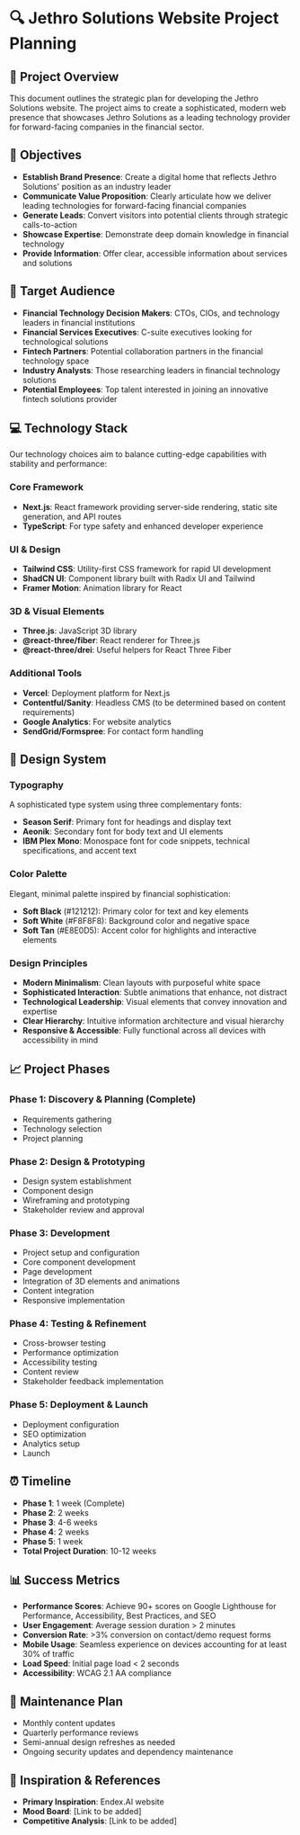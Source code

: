 # 🔍 Jethro Solutions Website Project Planning

## 📌 Project Overview
This document outlines the strategic plan for developing the Jethro Solutions website. The project aims to create a sophisticated, modern web presence that showcases Jethro Solutions as a leading technology provider for forward-facing companies in the financial sector.

## 🎯 Objectives
- **Establish Brand Presence**: Create a digital home that reflects Jethro Solutions' position as an industry leader
- **Communicate Value Proposition**: Clearly articulate how we deliver leading technologies for forward-facing financial companies
- **Generate Leads**: Convert visitors into potential clients through strategic calls-to-action
- **Showcase Expertise**: Demonstrate deep domain knowledge in financial technology
- **Provide Information**: Offer clear, accessible information about services and solutions

## 👥 Target Audience
- **Financial Technology Decision Makers**: CTOs, CIOs, and technology leaders in financial institutions
- **Financial Services Executives**: C-suite executives looking for technological solutions
- **Fintech Partners**: Potential collaboration partners in the financial technology space
- **Industry Analysts**: Those researching leaders in financial technology solutions
- **Potential Employees**: Top talent interested in joining an innovative fintech solutions provider

## 💻 Technology Stack
Our technology choices aim to balance cutting-edge capabilities with stability and performance:

### Core Framework
- **Next.js**: React framework providing server-side rendering, static site generation, and API routes
- **TypeScript**: For type safety and enhanced developer experience

### UI & Design
- **Tailwind CSS**: Utility-first CSS framework for rapid UI development
- **ShadCN UI**: Component library built with Radix UI and Tailwind
- **Framer Motion**: Animation library for React

### 3D & Visual Elements
- **Three.js**: JavaScript 3D library
- **@react-three/fiber**: React renderer for Three.js
- **@react-three/drei**: Useful helpers for React Three Fiber

### Additional Tools
- **Vercel**: Deployment platform for Next.js
- **Contentful/Sanity**: Headless CMS (to be determined based on content requirements)
- **Google Analytics**: For website analytics
- **SendGrid/Formspree**: For contact form handling

## 🎨 Design System

### Typography
A sophisticated type system using three complementary fonts:
- **Season Serif**: Primary font for headings and display text
- **Aeonik**: Secondary font for body text and UI elements
- **IBM Plex Mono**: Monospace font for code snippets, technical specifications, and accent text

### Color Palette
Elegant, minimal palette inspired by financial sophistication:
- **Soft Black** (#121212): Primary color for text and key elements
- **Soft White** (#F8F8F8): Background color and negative space
- **Soft Tan** (#E8E0D5): Accent color for highlights and interactive elements

### Design Principles
- **Modern Minimalism**: Clean layouts with purposeful white space
- **Sophisticated Interaction**: Subtle animations that enhance, not distract
- **Technological Leadership**: Visual elements that convey innovation and expertise
- **Clear Hierarchy**: Intuitive information architecture and visual hierarchy
- **Responsive & Accessible**: Fully functional across all devices with accessibility in mind

## 📈 Project Phases

### Phase 1: Discovery & Planning (Complete)
- Requirements gathering
- Technology selection
- Project planning

### Phase 2: Design & Prototyping
- Design system establishment
- Component design
- Wireframing and prototyping
- Stakeholder review and approval

### Phase 3: Development
- Project setup and configuration
- Core component development
- Page development
- Integration of 3D elements and animations
- Content integration
- Responsive implementation

### Phase 4: Testing & Refinement
- Cross-browser testing
- Performance optimization
- Accessibility testing
- Content review
- Stakeholder feedback implementation

### Phase 5: Deployment & Launch
- Deployment configuration
- SEO optimization
- Analytics setup
- Launch

## ⏰ Timeline
- **Phase 1**: 1 week (Complete)
- **Phase 2**: 2 weeks
- **Phase 3**: 4-6 weeks
- **Phase 4**: 2 weeks
- **Phase 5**: 1 week
- **Total Project Duration**: 10-12 weeks

## 📊 Success Metrics
- **Performance Scores**: Achieve 90+ scores on Google Lighthouse for Performance, Accessibility, Best Practices, and SEO
- **User Engagement**: Average session duration > 2 minutes
- **Conversion Rate**: >3% conversion on contact/demo request forms
- **Mobile Usage**: Seamless experience on devices accounting for at least 30% of traffic
- **Load Speed**: Initial page load < 2 seconds
- **Accessibility**: WCAG 2.1 AA compliance

## 🔄 Maintenance Plan
- Monthly content updates
- Quarterly performance reviews
- Semi-annual design refreshes as needed
- Ongoing security updates and dependency maintenance

## 🔗 Inspiration & References
- **Primary Inspiration**: Endex.AI website
- **Mood Board**: [Link to be added]
- **Competitive Analysis**: [Link to be added]